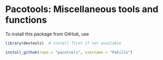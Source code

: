 Pacotools: Miscellaneous tools and functions
========================================================

To install this package from GitHub, use


```r
library(devtools)  # install first if not available

install_github(repo = "pacotools", username = "Pakillo")
```


